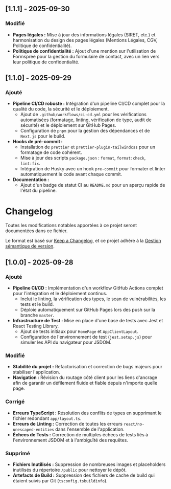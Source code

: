 ## [1.1.1] - 2025-09-30

### Modifié
- **Pages légales :** Mise à jour des informations légales (SIRET, etc.) et harmonisation du design des pages légales (Mentions Légales, CGV, Politique de confidentialité).
- **Politique de confidentialité :** Ajout d'une mention sur l'utilisation de Formspree pour la gestion du formulaire de contact, avec un lien vers leur politique de confidentialité.

## [1.1.0] - 2025-09-29

### Ajouté
- **Pipeline CI/CD robuste :** Intégration d'un pipeline CI/CD complet pour la qualité du code, la sécurité et le déploiement.
  - Ajout de `.github/workflows/ci-cd.yml` pour les vérifications automatisées (formatage, linting, vérification de type, audit de sécurité) et le déploiement sur GitHub Pages.
  - Configuration de `pnpm` pour la gestion des dépendances et de `Next.js` pour le build.
- **Hooks de pré-commit :**
  - Installation de `prettier` et `prettier-plugin-tailwindcss` pour un formatage de code cohérent.
  - Mise à jour des scripts `package.json` : `format`, `format:check`, `lint:fix`.
  - Intégration de Husky avec un hook `pre-commit` pour formater et linter automatiquement le code avant chaque commit.
- **Documentation :**
  - Ajout d'un badge de statut CI au `README.md` pour un aperçu rapide de l'état du pipeline.

# Changelog

Toutes les modifications notables apportées à ce projet seront documentées dans ce fichier.

Le format est basé sur [Keep a Changelog](https://keepachangelog.com/en/1.0.0/),
et ce projet adhère à la [Gestion sémantique de version](https://semver.org/spec/v2.0.0.html).

## [1.0.0] - 2025-09-28

### Ajouté
- **Pipeline CI/CD :** Implémentation d'un workflow GitHub Actions complet pour l'intégration et le déploiement continus.
    - Inclut le linting, la vérification des types, le scan de vulnérabilités, les tests et le build.
    - Déploie automatiquement sur GitHub Pages lors des push sur la branche `master`.
- **Infrastructure de Test :** Mise en place d'une base de tests avec Jest et React Testing Library.
    - Ajout de tests initiaux pour `HomePage` et `AppClientLayout`.
    - Configuration de l'environnement de test (`jest.setup.js`) pour simuler les API du navigateur pour JSDOM.

### Modifié
- **Stabilité du projet :** Refactorisation et correction de bugs majeurs pour stabiliser l'application.
- **Navigation :** Révision du routage côté client pour les liens d'ancrage afin de garantir un défilement fluide et fiable depuis n'importe quelle page.

### Corrigé
- **Erreurs TypeScript :** Résolution des conflits de types en supprimant le fichier redondant `app/layout.ts`.
- **Erreurs de Linting :** Correction de toutes les erreurs `react/no-unescaped-entities` dans l'ensemble de l'application.
- **Échecs de Tests :** Correction de multiples échecs de tests liés à l'environnement JSDOM et à l'ambiguïté des requêtes.

### Supprimé
- **Fichiers Inutilisés :** Suppression de nombreuses images et placeholders inutilisés du répertoire `/public` pour nettoyer le dépôt.
- **Artefacts de Build :** Suppression des fichiers de cache de build qui étaient suivis par Git (`tsconfig.tsbuildinfo`).